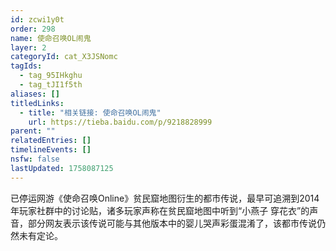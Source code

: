```yaml
---
id: zcwi1y0t
order: 298
name: 使命召唤OL闹鬼
layer: 2
categoryId: cat_X3JSNomc
tagIds:
  - tag_95IHkghu
  - tag_tJI1f5th
aliases: []
titledLinks:
  - title: "相关链接: 使命召唤OL闹鬼"
    url: https://tieba.baidu.com/p/9218828999
parent: ""
relatedEntries: []
timelineEvents: []
nsfw: false
lastUpdated: 1758087125
---
```


已停运网游《使命召唤Online》贫民窟地图衍生的都市传说，最早可追溯到2014年玩家社群中的讨论贴，诸多玩家声称在贫民窟地图中听到“小燕子 穿花衣”的声音，部分网友表示该传说可能与其他版本中的婴儿哭声彩蛋混淆了，该都市传说仍然未有定论。